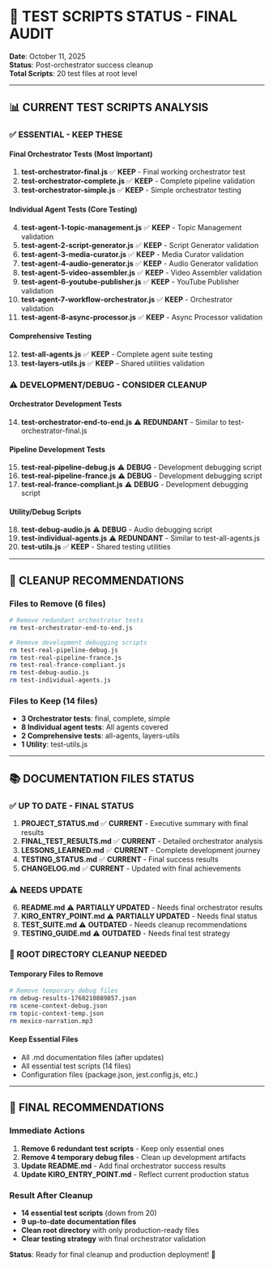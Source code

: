 # 🧪 TEST SCRIPTS STATUS - FINAL AUDIT

**Date**: October 11, 2025  
**Status**: Post-orchestrator success cleanup  
**Total Scripts**: 20 test files at root level

---

## 📊 **CURRENT TEST SCRIPTS ANALYSIS**

### **✅ ESSENTIAL - KEEP THESE**

#### **Final Orchestrator Tests** (Most Important)
1. **test-orchestrator-final.js** ✅ **KEEP** - Final working orchestrator test
2. **test-orchestrator-complete.js** ✅ **KEEP** - Complete pipeline validation  
3. **test-orchestrator-simple.js** ✅ **KEEP** - Simple orchestrator testing

#### **Individual Agent Tests** (Core Testing)
4. **test-agent-1-topic-management.js** ✅ **KEEP** - Topic Management validation
5. **test-agent-2-script-generator.js** ✅ **KEEP** - Script Generator validation
6. **test-agent-3-media-curator.js** ✅ **KEEP** - Media Curator validation
7. **test-agent-4-audio-generator.js** ✅ **KEEP** - Audio Generator validation
8. **test-agent-5-video-assembler.js** ✅ **KEEP** - Video Assembler validation
9. **test-agent-6-youtube-publisher.js** ✅ **KEEP** - YouTube Publisher validation
10. **test-agent-7-workflow-orchestrator.js** ✅ **KEEP** - Orchestrator validation
11. **test-agent-8-async-processor.js** ✅ **KEEP** - Async Processor validation

#### **Comprehensive Testing**
12. **test-all-agents.js** ✅ **KEEP** - Complete agent suite testing
13. **test-layers-utils.js** ✅ **KEEP** - Shared utilities validation

### **⚠️ DEVELOPMENT/DEBUG - CONSIDER CLEANUP**

#### **Orchestrator Development Tests**
14. **test-orchestrator-end-to-end.js** ⚠️ **REDUNDANT** - Similar to test-orchestrator-final.js

#### **Pipeline Development Tests**  
15. **test-real-pipeline-debug.js** ⚠️ **DEBUG** - Development debugging script
16. **test-real-pipeline-france.js** ⚠️ **DEBUG** - Development debugging script
17. **test-real-france-compliant.js** ⚠️ **DEBUG** - Development debugging script

#### **Utility/Debug Scripts**
18. **test-debug-audio.js** ⚠️ **DEBUG** - Audio debugging script
19. **test-individual-agents.js** ⚠️ **REDUNDANT** - Similar to test-all-agents.js
20. **test-utils.js** ✅ **KEEP** - Shared testing utilities

---

## 🧹 **CLEANUP RECOMMENDATIONS**

### **Files to Remove** (6 files)
```bash
# Remove redundant orchestrator tests
rm test-orchestrator-end-to-end.js

# Remove development debugging scripts
rm test-real-pipeline-debug.js
rm test-real-pipeline-france.js  
rm test-real-france-compliant.js
rm test-debug-audio.js
rm test-individual-agents.js
```

### **Files to Keep** (14 files)
- **3 Orchestrator tests**: final, complete, simple
- **8 Individual agent tests**: All agents covered
- **2 Comprehensive tests**: all-agents, layers-utils  
- **1 Utility**: test-utils.js

---

## 📚 **DOCUMENTATION FILES STATUS**

### **✅ UP TO DATE - FINAL STATUS**
1. **PROJECT_STATUS.md** ✅ **CURRENT** - Executive summary with final results
2. **FINAL_TEST_RESULTS.md** ✅ **CURRENT** - Detailed orchestrator analysis
3. **LESSONS_LEARNED.md** ✅ **CURRENT** - Complete development journey
4. **TESTING_STATUS.md** ✅ **CURRENT** - Final success results
5. **CHANGELOG.md** ✅ **CURRENT** - Updated with final achievements

### **⚠️ NEEDS UPDATE**
6. **README.md** ⚠️ **PARTIALLY UPDATED** - Needs final orchestrator results
7. **KIRO_ENTRY_POINT.md** ⚠️ **PARTIALLY UPDATED** - Needs final status
8. **TEST_SUITE.md** ⚠️ **OUTDATED** - Needs cleanup recommendations
9. **TESTING_GUIDE.md** ⚠️ **OUTDATED** - Needs final test strategy

### **📁 ROOT DIRECTORY CLEANUP NEEDED**

#### **Temporary Files to Remove**
```bash
# Remove temporary debug files
rm debug-results-1760210889857.json
rm scene-context-debug.json  
rm topic-context-temp.json
rm mexico-narration.mp3
```

#### **Keep Essential Files**
- All .md documentation files (after updates)
- All essential test scripts (14 files)
- Configuration files (package.json, jest.config.js, etc.)

---

## 🎯 **FINAL RECOMMENDATIONS**

### **Immediate Actions**
1. **Remove 6 redundant test scripts** - Keep only essential ones
2. **Remove 4 temporary debug files** - Clean up development artifacts  
3. **Update README.md** - Add final orchestrator success results
4. **Update KIRO_ENTRY_POINT.md** - Reflect current production status

### **Result After Cleanup**
- **14 essential test scripts** (down from 20)
- **9 up-to-date documentation files**
- **Clean root directory** with only production-ready files
- **Clear testing strategy** with final orchestrator validation

**Status**: Ready for final cleanup and production deployment! 🎉